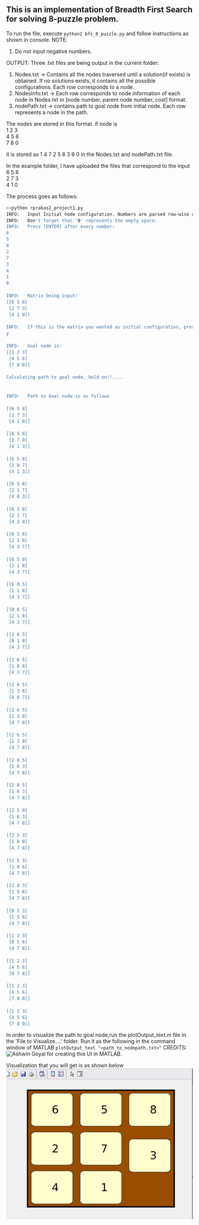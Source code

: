 ## This is an implementation of Breadth First Search for solving 8-puzzle problem.

To run the file, execute ```python2 bfs_8_puzzle.py``` and follow instructions as shown in console.
NOTE: 
1. Do not input negative numbers.

OUTPUT:
Three .txt files are being output in the current folder:
1. Nodes.txt -> Contains all the nodes traversed until a solution(if exists) is obtained. If no solutions exists, it contains all the possible configurations. Each row corresponds to a node.
2. NodesInfo.txt -> Each row corresponds to node information of each node in Nodes.txt in [node number, parent node number, cost] format.
3. nodePath.txt -> contains path to goal node from initial node. Each row represents a node in the path.

The nodes are stored in this format.
if node is</br>
1 2 3</br>
4 5 6</br>
7 8 0</br>

it is stored as 1 4 7 2 5 8 3 6 0 in the Nodes.txt and nodePath.txt file.

In the example folder, I have uploaded the files that correspond to the input</br>
6 5 8</br>
2 7 3</br>
4 1 0

The process goes as follows:

```bash
>>python rprakas2_project1.py
INFO:	Input Initial node configuration. Numbers are parsed row-wise upto 3 elements in each row.
INFO:	Don't forget that '0' represents the empty space.
INFO:	Press [ENTER] after every number:
6
5
8
2
7
3
4
1
0

INFO:	Matrix being input:
[[6 5 8]
 [2 7 3]
 [4 1 0]] 

INFO:	If this is the matrix you wanted as initial configuration, press [y]. Else press [n] and retry.
y

INFO:	Goal node is:
[[1 2 3]
 [4 5 6]
 [7 8 0]]

Calculating path to goal node, hold on!!....


INFO:	Path to Goal node is as follows

[[6 5 8]
 [2 7 3]
 [4 1 0]] 

[[6 5 8]
 [2 7 0]
 [4 1 3]] 

[[6 5 8]
 [2 0 7]
 [4 1 3]] 

[[6 5 8]
 [2 1 7]
 [4 0 3]] 

[[6 5 8]
 [2 1 7]
 [4 3 0]] 

[[6 5 8]
 [2 1 0]
 [4 3 7]] 

[[6 5 0]
 [2 1 8]
 [4 3 7]] 

[[6 0 5]
 [2 1 8]
 [4 3 7]] 

[[0 6 5]
 [2 1 8]
 [4 3 7]] 

[[2 6 5]
 [0 1 8]
 [4 3 7]] 

[[2 6 5]
 [1 0 8]
 [4 3 7]] 

[[2 6 5]
 [1 3 8]
 [4 0 7]] 

[[2 6 5]
 [1 3 8]
 [4 7 0]] 

[[2 6 5]
 [1 3 0]
 [4 7 8]] 

[[2 6 5]
 [1 0 3]
 [4 7 8]] 

[[2 0 5]
 [1 6 3]
 [4 7 8]] 

[[2 5 0]
 [1 6 3]
 [4 7 8]] 

[[2 5 3]
 [1 6 0]
 [4 7 8]] 

[[2 5 3]
 [1 0 6]
 [4 7 8]] 

[[2 0 3]
 [1 5 6]
 [4 7 8]] 

[[0 2 3]
 [1 5 6]
 [4 7 8]] 

[[1 2 3]
 [0 5 6]
 [4 7 8]] 

[[1 2 3]
 [4 5 6]
 [0 7 8]] 

[[1 2 3]
 [4 5 6]
 [7 0 8]] 

[[1 2 3]
 [4 5 6]
 [7 8 0]]

```
In order to visualize the path to goal node,run the plotOutput_text.m file in the 'File to Visualize....' folder. Run it as the following in the command window of MATLAB ```plotOutput_text "<path_to_nodepath.txt>"```
CREDITS: ![Ashwin Goyal](https://www.linkedin.com/in/ashwin-goyal/) for creating this UI in MATLAB.

Visualization that you will get is as shown below
![visualization](https://github.com/RachithP/fun-stuff/blob/master/BFS-8-puzzle-problem/Example/visualization.gif)
